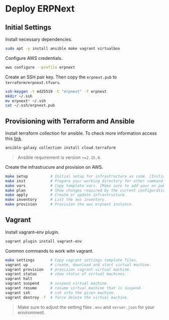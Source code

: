 # Deploy ERPNext

## Initial Settings

Install necessary dependencies.
```bash
sudo apt -y install ansible make vagrant virtualbox
```

Configure AWS credentials.
```bash
aws configure --profile erpnext
```

Create an SSH pair key. Then copy the `erpnext.pub` to `terraform/erpnext.tfvars`.
```bash
ssh-keygen -t ed25519 -C "erpnext" -f erpnext
mkdir ~/.ssh
mv erpnext* ~/.ssh
cat ~/.ssh/erpnext.pub
```

## Provisioning with Terraform and Ansible

Install terraform collection for ansible. To check more information access this [link](https://galaxy.ansible.com/ui/repo/published/cloud/terraform/).
```bash
ansible-galaxy collection install cloud.terraform
```

> Ansible requirement is version `>=2.15.0`.

Create the infrastrucure and provision on AWS.
```bash
make setup          # Initial setup for infrastructure as code. [Initial set up and Ubuntu/Debian Based]
make init           # Prepare your working directory for other command.
make vars           # Copy template vars. [Make sure to add your on publick ssh key on the variable]
make plan           # Show changes required by the current configuration.
make apply          # Create or update infrastructure.
make inventory      # List the aws inventory.
make provision      # Provision the aws erpnext instance.
```

## Vagrant

Install vagrant-env plugin.
```bash
vagrant plugin install vagrant-env
```

Common commands to work witn vagrant.
```bash
make settings       # Copy vagrant settings template files.
vagrant up          # create, download and start virtual machine.
vagrant provision   # provision vagrant virtual machine.
vagrant status      # show status of virtual machines.
vagrant halt        
vagrant suspend     # suspend virtual machine.
vagrant resume      # resume virtual machine that is suspend.
vagrant ssh         # ssh into the given machine.
vagrant destroy -f  # force delete the virtual machine.
```

> Make sure to adjust the setting files `.env` and `server.json` for your environment.
